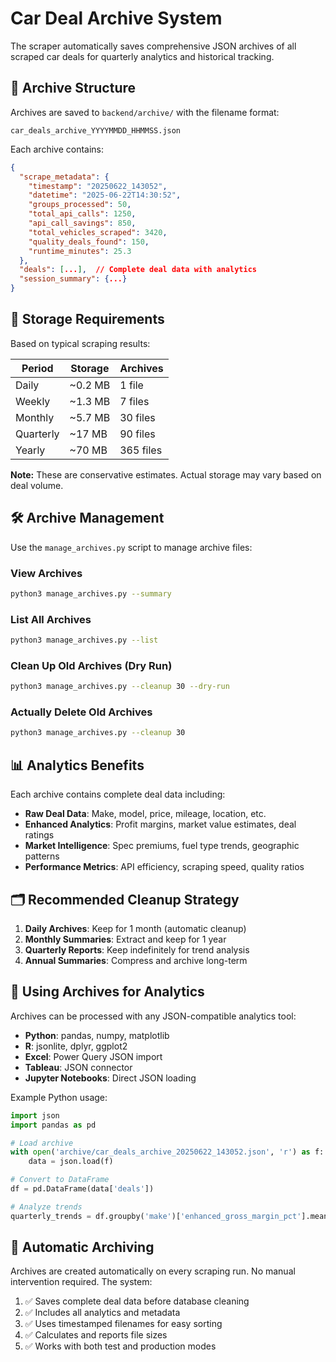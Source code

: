 # Car Deal Archive System

The scraper automatically saves comprehensive JSON archives of all scraped car deals for quarterly analytics and historical tracking.

## 📁 Archive Structure

Archives are saved to `backend/archive/` with the filename format:
```
car_deals_archive_YYYYMMDD_HHMMSS.json
```

Each archive contains:
```json
{
  "scrape_metadata": {
    "timestamp": "20250622_143052",
    "datetime": "2025-06-22T14:30:52",
    "groups_processed": 50,
    "total_api_calls": 1250,
    "api_call_savings": 850,
    "total_vehicles_scraped": 3420,
    "quality_deals_found": 150,
    "runtime_minutes": 25.3
  },
  "deals": [...],  // Complete deal data with analytics
  "session_summary": {...}
}
```

## 💾 Storage Requirements

Based on typical scraping results:

| Period | Storage | Archives |
|--------|---------|----------|
| Daily | ~0.2 MB | 1 file |
| Weekly | ~1.3 MB | 7 files |
| Monthly | ~5.7 MB | 30 files |
| Quarterly | ~17 MB | 90 files |
| Yearly | ~70 MB | 365 files |

**Note:** These are conservative estimates. Actual storage may vary based on deal volume.

## 🛠️ Archive Management

Use the `manage_archives.py` script to manage archive files:

### View Archives
```bash
python3 manage_archives.py --summary
```

### List All Archives  
```bash
python3 manage_archives.py --list
```

### Clean Up Old Archives (Dry Run)
```bash
python3 manage_archives.py --cleanup 30 --dry-run
```

### Actually Delete Old Archives
```bash
python3 manage_archives.py --cleanup 30
```

## 📊 Analytics Benefits

Each archive contains complete deal data including:

- **Raw Deal Data**: Make, model, price, mileage, location, etc.
- **Enhanced Analytics**: Profit margins, market value estimates, deal ratings
- **Market Intelligence**: Spec premiums, fuel type trends, geographic patterns
- **Performance Metrics**: API efficiency, scraping speed, quality ratios

## 🗂️ Recommended Cleanup Strategy

1. **Daily Archives**: Keep for 1 month (automatic cleanup)
2. **Monthly Summaries**: Extract and keep for 1 year
3. **Quarterly Reports**: Keep indefinitely for trend analysis
4. **Annual Summaries**: Compress and archive long-term

## 🚀 Using Archives for Analytics

Archives can be processed with any JSON-compatible analytics tool:

- **Python**: pandas, numpy, matplotlib
- **R**: jsonlite, dplyr, ggplot2  
- **Excel**: Power Query JSON import
- **Tableau**: JSON connector
- **Jupyter Notebooks**: Direct JSON loading

Example Python usage:
```python
import json
import pandas as pd

# Load archive
with open('archive/car_deals_archive_20250622_143052.json', 'r') as f:
    data = json.load(f)

# Convert to DataFrame
df = pd.DataFrame(data['deals'])

# Analyze trends
quarterly_trends = df.groupby('make')['enhanced_gross_margin_pct'].mean()
```

## 🔄 Automatic Archiving

Archives are created automatically on every scraping run. No manual intervention required. The system:

1. ✅ Saves complete deal data before database cleaning
2. ✅ Includes all analytics and metadata
3. ✅ Uses timestamped filenames for easy sorting
4. ✅ Calculates and reports file sizes
5. ✅ Works with both test and production modes
